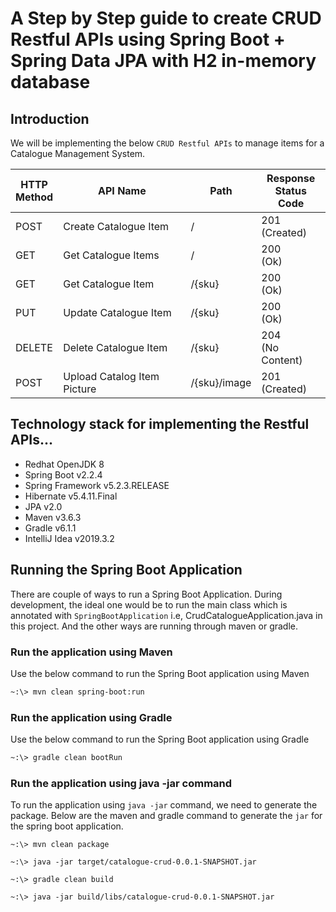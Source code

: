 # A Step by Step guide to create CRUD Restful APIs using Spring Boot + Spring Data JPA with H2 in-memory database

## Introduction

We will be implementing the below `CRUD Restful APIs` to manage items for a Catalogue Management System.

| HTTP <br/> Method | API Name | Path | Response <br/> Status Code |
| -------- | ----------------- | ---- | -------------------------- |
| POST | Create Catalogue Item | / | 201<br/>(Created) |
| GET | Get Catalogue Items | / | 200<br/>(Ok) |
| GET | Get Catalogue Item | /{sku} | 200<br/>(Ok) |
| PUT | Update Catalogue Item | /{sku} | 200<br/>(Ok) |
| DELETE | Delete Catalogue Item | /{sku} | 204<br/>(No Content) |
| POST | Upload Catalog Item Picture | /{sku}/image | 201<br/>(Created) |

## Technology stack for implementing the Restful APIs...

* Redhat OpenJDK 8
* Spring Boot v2.2.4
* Spring Framework v5.2.3.RELEASE
* Hibernate v5.4.11.Final
* JPA v2.0
* Maven v3.6.3
* Gradle v6.1.1
* IntelliJ Idea v2019.3.2

## Running the Spring Boot Application

There are couple of ways to run a Spring Boot Application. During development, the ideal one would be to run the main class which is annotated with `SpringBootApplication` i.e, CrudCatalogueApplication.java in this project. And the other ways are running through maven or gradle.

### Run the application using Maven

Use the below command to run the Spring Boot application using Maven

```bash
~:\> mvn clean spring-boot:run
```

### Run the application using Gradle

Use the below command to run the Spring Boot application using Gradle

```bash
~:\> gradle clean bootRun
```

### Run the application using java -jar command

To run the application using `java -jar` command, we need to generate the package. Below are the maven and gradle command to generate the `jar` for the spring boot application.

```bash:title=maven
~:\> mvn clean package

~:\> java -jar target/catalogue-crud-0.0.1-SNAPSHOT.jar 
```

```bash:title=gradle
~:\> gradle clean build

~:\> java -jar build/libs/catalogue-crud-0.0.1-SNAPSHOT.jar 
```